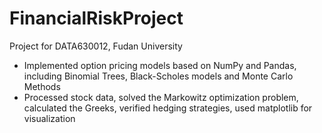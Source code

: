 # FinancialRiskProject
Project for DATA630012, Fudan University
* Implemented option pricing models based on NumPy and Pandas, including Binomial Trees, Black-Scholes models and Monte Carlo Methods
* Processed stock data, solved the Markowitz optimization problem, calculated the Greeks, verified hedging strategies, used matplotlib for visualization

